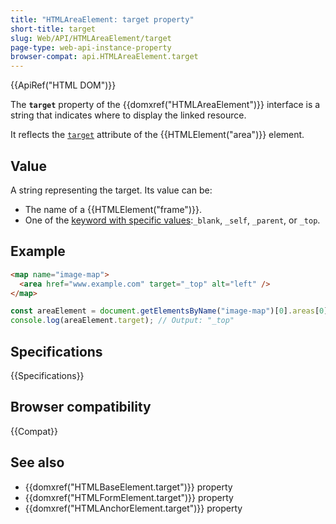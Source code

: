 ```yaml
---
title: "HTMLAreaElement: target property"
short-title: target
slug: Web/API/HTMLAreaElement/target
page-type: web-api-instance-property
browser-compat: api.HTMLAreaElement.target
---
```


{{ApiRef("HTML DOM")}}

The **`target`** property of the {{domxref("HTMLAreaElement")}} interface is a string that indicates where to display the linked resource.

It reflects the [`target`](/en-US/docs/Web/HTML/Element/area#target) attribute of the {{HTMLElement("area")}} element.

## Value

A string representing the target. Its value can be:

- The name of a {{HTMLElement("frame")}}.
- One of the [keyword with specific values](/en-US/docs/Web/HTML/Element/area#target):`_blank`, `_self`, `_parent`, or `_top`.

## Example

```html
<map name="image-map">
  <area href="www.example.com" target="_top" alt="left" />
</map>
```

```js
const areaElement = document.getElementsByName("image-map")[0].areas[0];
console.log(areaElement.target); // Output: "_top"
```

## Specifications

{{Specifications}}

## Browser compatibility

{{Compat}}

## See also

- {{domxref("HTMLBaseElement.target")}} property
- {{domxref("HTMLFormElement.target")}} property
- {{domxref("HTMLAnchorElement.target")}} property
